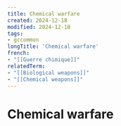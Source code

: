 ```yaml
---
title: Chemical warfare
created: 2024-12-18
modified: 2024-12-18
tags:
- gccommon
longTitle: 'Chemical warfare'
french:
- "[[Guerre chimique]]"
relatedTerm:
- "[[Biological weapons]]"
- "[[Chemical weapons]]"
---
```

# Chemical warfare
